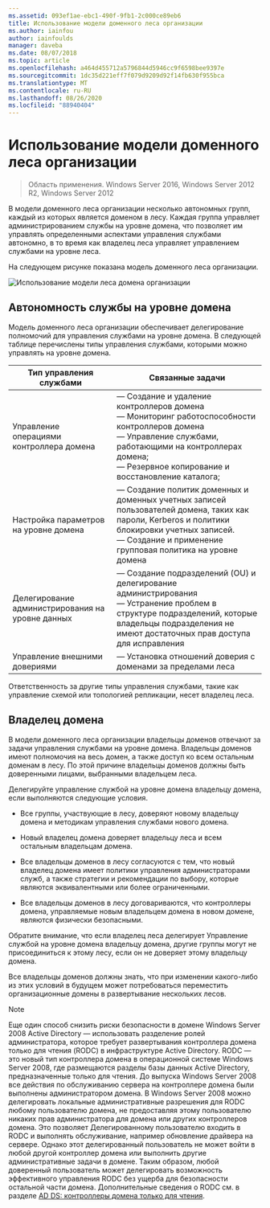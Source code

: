 ```yaml
---
ms.assetid: 093ef1ae-ebc1-490f-9fb1-2c000ce89eb6
title: Использование модели доменного леса организации
ms.author: iainfou
author: iainfoulds
manager: daveba
ms.date: 08/07/2018
ms.topic: article
ms.openlocfilehash: a464d455712a5796844d5946cc9f6598bee9397e
ms.sourcegitcommit: 1dc35d221eff7f079d9209d92f14fb630f955bca
ms.translationtype: MT
ms.contentlocale: ru-RU
ms.lasthandoff: 08/26/2020
ms.locfileid: "88940404"
---
```

# <a name="using-the-organizational-domain-forest-model"></a>Использование модели доменного леса организации

> Область применения. Windows Server 2016, Windows Server 2012 R2, Windows Server 2012

В модели доменного леса организации несколько автономных групп, каждый из которых является доменом в лесу. Каждая группа управляет администрированием службы на уровне домена, что позволяет им управлять определенными аспектами управления службами автономно, в то время как владелец леса управляет управлением службами на уровне леса.

На следующем рисунке показана модель доменного леса организации.

![Использование модели леса домена организации](../../media/Using-the-Organizational-Domain-Forest-Model/c50a3c6a-b0e4-43ec-ad62-f05d05f0bbd2.gif)

## <a name="domain-level-service-autonomy"></a>Автономность службы на уровне домена

Модель доменного леса организации обеспечивает делегирование полномочий для управления службами на уровне домена. В следующей таблице перечислены типы управления службами, которыми можно управлять на уровне домена.

| Тип управления службами | Связанные задачи |
| -------------------------- |----------------- |
| Управление операциями контроллера домена    | — Создание и удаление контроллеров домена<br />— Мониторинг работоспособности контроллеров домена<br />— Управление службами, работающими на контроллерах домена;<br />— Резервное копирование и восстановление каталога; |
| Настройка параметров на уровне домена         | — Создание политик доменных и доменных учетных записей пользователей домена, таких как пароли, Kerberos и политики блокировки учетных записей.<br />— Создание и применение групповая политика на уровне домена |
| Делегирование администрирования на уровне данных       | — Создание подразделений (OU) и делегирование администрирования<br />— Устранение проблем в структуре подразделений, которые владельцы подразделения не имеют достаточных прав доступа для исправления |
| Управление внешними довериями | — Установка отношений доверия с доменами за пределами леса |

Ответственность за другие типы управления службами, такие как управление схемой или топологией репликации, несет владелец леса.

## <a name="domain-owner"></a>Владелец домена

В модели доменного леса организации владельцы доменов отвечают за задачи управления службами на уровне домена. Владельцы доменов имеют полномочия на весь домен, а также доступ ко всем остальным доменам в лесу. По этой причине владельцы доменов должны быть доверенными лицами, выбранными владельцем леса.

Делегируйте управление службой на уровне домена владельцу домена, если выполняются следующие условия.

- Все группы, участвующие в лесу, доверяют новому владельцу домена и методикам управления службами нового домена.

- Новый владелец домена доверяет владельцу леса и всем остальным владельцам домена.

- Все владельцы доменов в лесу согласуются с тем, что новый владелец домена имеет политики управления администраторами служб, а также стратегии и рекомендации по выбору, которые являются эквивалентными или более ограниченными.

- Все владельцы доменов в лесу договариваются, что контроллеры домена, управляемые новым владельцем домена в новом домене, являются физически безопасными.

Обратите внимание, что если владелец леса делегирует Управление службой на уровне домена владельцу домена, другие группы могут не присоединиться к этому лесу, если он не доверяет этому владельцу домена.

Все владельцы доменов должны знать, что при изменении какого-либо из этих условий в будущем может потребоваться переместить организационные домены в развертывание нескольких лесов.

> [!NOTE]
> Еще один способ снизить риски безопасности в домене Windows Server 2008 Active Directory — использовать разделение ролей администратора, которое требует развертывания контроллера домена только для чтения (RODC) в инфраструктуре Active Directory. RODC — это новый тип контроллера домена в операционной системе Windows Server 2008, где размещаются разделы базы данных Active Directory, предназначенные только для чтения. До выпуска Windows Server 2008 все действия по обслуживанию сервера на контроллере домена были выполнены администратором домена. В Windows Server 2008 можно делегировать локальные административные разрешения для RODC любому пользователю домена, не предоставляя этому пользователю никаких прав администратора для домена или других контроллеров домена. Это позволяет Делегированному пользователю входить в RODC и выполнять обслуживание, например обновление драйвера на сервере. Однако этот делегированный пользователь не может войти в любой другой контроллер домена или выполнить другие административные задачи в домене. Таким образом, любой доверенный пользователь может делегировать возможность эффективного управления RODC без ущерба для безопасности остальной части домена. Дополнительные сведения о RODC см. в разделе [AD DS: контроллеры домена только для чтения](/previous-versions/windows/it-pro/windows-server-2008-r2-and-2008/cc732801(v=ws.10)).

